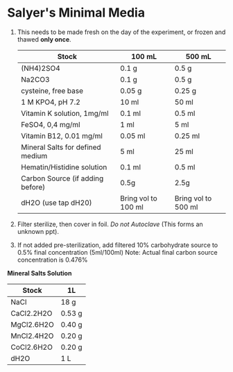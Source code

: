 # Salyer's Minimal Media

1. This needs to be made fresh on the day of the experiment, or frozen and thawed __only once__.

	Stock 														| 100 mL 								| 500 mL
	---------------------------------	| ---------------------	| -------------------
	(NH4)2SO4 												| 0.1 g 								| 0.5 g
	Na2CO3														| 0.1 g									| 0.5 g
	cysteine, free base 							| 0.05 g 								| 0.25 g
	1 M KPO4, pH 7.2 									| 10 ml									| 50 ml
	Vitamin K solution, 1mg/ml 				| 0.1 ml 								| 0.5 ml
	FeSO4, 0,4 mg/ml 									| 1 ml 									| 5 ml
	Vitamin B12, 0.01 mg/ml 					| 0.05 ml 							| 0.25 ml
	Mineral Salts for defined medium 	| 5 ml 									| 25 ml
	Hematin/Histidine solution				| 0.1 ml 								| 0.5 ml
	Carbon Source (if adding before) 	| 0.5g 									| 2.5g
	dH2O (use tap dH20)								| Bring vol to 100 ml 	| Bring vol to 500 ml

2. Filter sterilize, then cover in foil.
*Do not Autoclave* (This forms an unknown ppt). 

3. If not added pre-sterilization, add filtered 10% carbohydrate source to 0.5% final concentration (5ml/100ml)
Note: Actual final carbon source concentration is 0.476%

__Mineral Salts Solution__

Stock					| 1L
------------- | ------
NaCl					| 18 g
CaCl2.2H2O 		| 0.53 g
MgCl2.6H2O 		| 0.40 g
MnCl2.4H2O 		| 0.20 g
CoCl2.6H2O 		| 0.20 g
dH2O 					| 1 L
